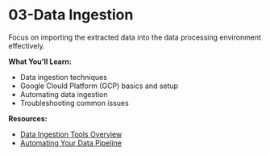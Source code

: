 # 03-Data Ingestion

Focus on importing the extracted data into the data processing environment effectively.

**What You'll Learn:**

- Data ingestion techniques
- Google Clould Platform (GCP) basics and setup
- Automating data ingestion
- Troubleshooting common issues

**Resources:**

- [Data Ingestion Tools Overview](#)
- [Automating Your Data Pipeline](#)
